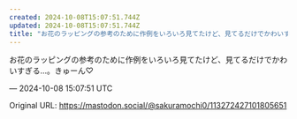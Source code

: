 ```yaml
---
created: 2024-10-08T15:07:51.744Z
updated: 2024-10-08T15:07:51.744Z
title: "お花のラッピングの参考のために作例をいろいろ見てたけど、見てるだけでかわいすぎる…。きゅーん♡[...]"
---
```


<p>お花のラッピングの参考のために作例をいろいろ見てたけど、見てるだけでかわいすぎる…。きゅーん♡</p>

&mdash; 2024-10-08 15:07:51 UTC

Original URL: https://mastodon.social/@sakuramochi0/113272427101805651
